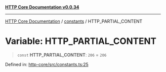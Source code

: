 [**HTTP Core Documentation v0.0.34**](../../README.md)

***

[HTTP Core Documentation](../../modules.md) / [constants](../README.md) / HTTP\_PARTIAL\_CONTENT

# Variable: HTTP\_PARTIAL\_CONTENT

> `const` **HTTP\_PARTIAL\_CONTENT**: `206` = `206`

Defined in: [http-core/src/constants.ts:25](https://github.com/stonemjs/http-core/blob/8d2f265873c2a6f093cdaa7580ed7328bd078613/src/constants.ts#L25)
